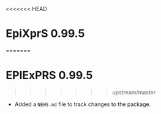 <<<<<<< HEAD
# EpiXprS 0.99.5
=======
# EPIExPRS 0.99.5
>>>>>>> upstream/master

* Added a `NEWS.md` file to track changes to the package.
